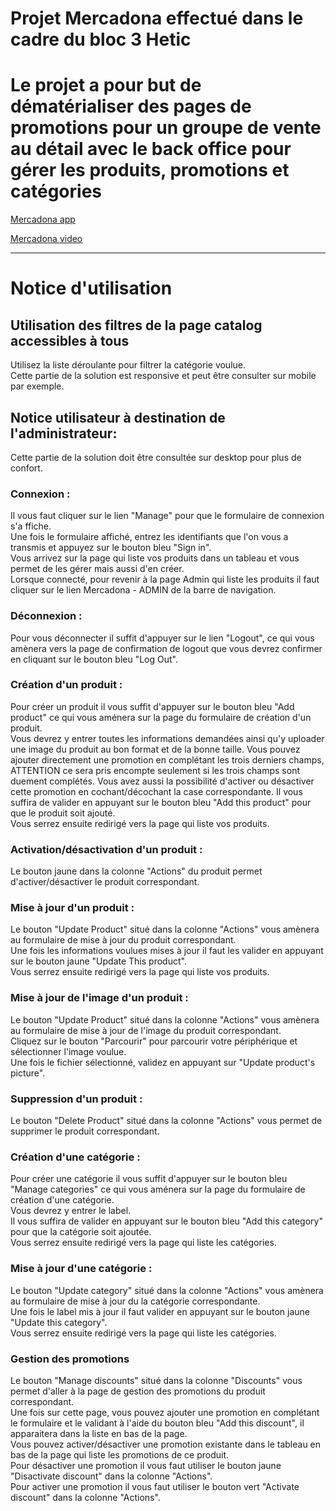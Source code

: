 # Projet Mercadona effectué dans le cadre du bloc 3 Hetic #
# Le projet a pour but de dématérialiser des pages de promotions pour un groupe de vente au détail avec le back office pour gérer les produits, promotions et catégories #

[Mercadona app](https://tribes-mercadona-628d20093610.herokuapp.com)

[Mercadona video](https://drive.google.com/file/d/1eDecQl16Jfy5E3jVoc-ciLBpUsg2Q4NB/view?usp=drive_link)


--------------------------------------------------------------------

# Notice d'utilisation #

## Utilisation des filtres de la page catalog accessibles à tous ##
Utilisez la liste déroulante pour filtrer la catégorie voulue.  
Cette partie de la solution est responsive et peut être consulter sur mobile par exemple.  

## Notice utilisateur à destination de l'administrateur: ##
Cette partie de la solution doit être consultée sur desktop pour plus de confort.  

### Connexion : ###
Il vous faut cliquer sur le lien "Manage" pour que le formulaire de connexion s'a ffiche.  
Une fois le formulaire affiché, entrez les identifiants que l'on vous a transmis et appuyez sur le bouton bleu "Sign in".  
Vous arrivez sur la page qui liste vos produits dans un tableau et vous permet de les gérer mais aussi d'en créer.  
Lorsque connecté, pour revenir à la page Admin qui liste les produits il faut cliquer sur le lien Mercadona - ADMIN de la barre de navigation.  

### Déconnexion : ###
Pour vous déconnecter il suffit d'appuyer sur le lien "Logout", ce qui vous amènera vers la page de confirmation de logout que vous devrez confirmer en cliquant sur le bouton bleu "Log Out".  

### Création d'un produit : ###
Pour créer un produit il vous suffit d'appuyer sur le bouton bleu "Add product" ce qui vous aménera sur la page du formulaire de création d'un produit.  
Vous devrez y entrer toutes les informations demandées ainsi qu'y uploader une image du produit au bon format et de la bonne taille.
Vous pouvez ajouter directement une promotion en complétant les trois derniers champs, ATTENTION ce sera pris encompte seulement si les trois champs sont duement complétés.
Vous avez aussi la possibilité d'activer ou désactiver cette promotion en cochant/décochant la case correspondante.
Il vous suffira de valider en appuyant sur le bouton bleu "Add this product" pour que le produit soit ajouté.  
Vous serrez ensuite redirigé vers la page qui liste vos produits.  

### Activation/désactivation d'un produit : ###
Le bouton jaune dans la colonne "Actions" du produit permet d'activer/désactiver le produit correspondant.  

### Mise à jour d'un produit : ###
Le bouton "Update Product" situé dans la colonne "Actions" vous amènera au formulaire de mise à jour du produit correspondant.  
Une fois les informations voulues mises à jour il faut les valider en appuyant sur le bouton jaune "Update This product".  
Vous serrez ensuite redirigé vers la page qui liste vos produits.  

### Mise à jour de l'image d'un produit : ### 
Le bouton "Update Product" situé dans la colonne "Actions" vous amènera au formulaire de mise à jour de l'image du produit correspondant.  
Cliquez sur le bouton "Parcourir" pour parcourir votre périphérique et sélectionner l'image voulue.  
Une fois le fichier sélectionné, validez en appuyant sur "Update product's picture".  

### Suppression d'un produit : ###
Le bouton "Delete Product" situé dans la colonne "Actions" vous permet de supprimer le produit correspondant.  

### Création d'une catégorie : ###
Pour créer une catégorie il vous suffit d'appuyer sur le bouton bleu "Manage categories" ce qui vous aménera sur la page du formulaire de création d'une catégorie.  
Vous devrez y entrer le label.  
Il vous suffira de valider en appuyant sur le bouton bleu "Add this category" pour que la catégorie soit ajoutée.  
Vous serrez ensuite redirigé vers la page qui liste les catégories.  

### Mise à jour d'une catégorie : ###
Le bouton "Update category" situé dans la colonne "Actions" vous amènera au formulaire de mise à jour du la catégorie correspondante.  
Une fois le label mis à jour il faut valider en appuyant sur le bouton jaune "Update this category".  
Vous serrez ensuite redirigé vers la page qui liste les catégories.  

### Gestion des promotions ###
Le bouton "Manage discounts" situé dans la colonne "Discounts" vous permet d'aller à la page de gestion des promotions du produit correspondant.  
Une fois sur cette page, vous pouvez ajouter une promotion en complétant le formulaire et le validant à l'aide du bouton bleu "Add this discount", il apparaitera dans la liste en bas de la page.  
Vous pouvez activer/désactiver une promotion existante dans le tableau en bas de la page qui liste les promotions de ce produit.  
Pour désactiver une promotion il vous faut utiliser le bouton jaune "Disactivate discount" dans la colonne "Actions".  
Pour activer une promotion il vous faut utiliser le bouton vert "Activate discount" dans la colonne "Actions".  
